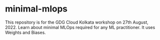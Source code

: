 # minimal-mlops
This repository is for the GDG Cloud Kolkata workshop on 27th August, 2022. Learn about minimal MLOps required for any ML practitioner. It uses Weights and Biases.
